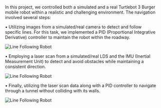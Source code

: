 In this project, we controlled both a simulated and a real Turtlebot 3 Burger mobile robot within a realistic and challenging environment. The navigation involved several steps:


• Utilizing images from a simulated/real camera to detect and follow specific lines. For this task, we implemented a PID (Proportional Integrative Derivative) controller to maintain the robot within the roadway.

![Line Following Robot](https://github.com/Svadilfvari/Self-Driving-robot-/blob/main/Results/LineFollowingRobot.gif)


• Employing a laser scan from a simulated/real LDS and the IMU (Inertial Measurement Unit) to detect and avoid obstacles while maintaining a consistent direction.

![Line Following Robot](https://github.com/Svadilfvari/Self-Driving-robot-/blob/main/Results/ObstacleAvoidanceRobot.gif)



• Finally, utilizing the laser scan data along with a PID controller to navigate through a tunnel without colliding with its walls.

![Line Following Robot](https://github.com/Svadilfvari/Self-Driving-robot-/blob/main/Results/TunnelCrossingRobot.gif)

